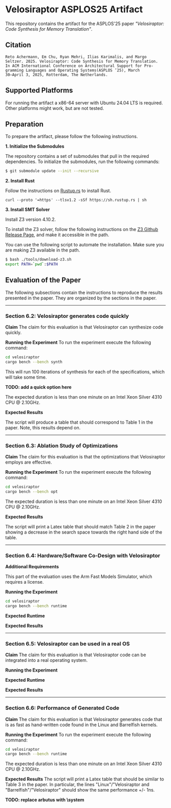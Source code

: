 # Velosiraptor ASPLOS25 Artifact

This repository contains the artifact for the ASPLOS'25 paper *"Velosiraptor: Code Synthesis for Memory Translation"*.

## Citation

```
Reto Achermann, Em Chu, Ryan Mehri, Ilias Karimalis, and Margo
Seltzer. 2025. Velosiraptor: Code Synthesis for Memory Translation.
In ACM International Conference on Architectural Support for Pro-
gramming Languages and Operating Systems(ASPLOS ’25), March
30–April 3, 2025, Rotterdam, The Netherlands.
```

## Supported Platforms

For running the artifact a x86-64 server with Ubuntu 24.04 LTS is required.
Other platforms might work, but are not tested.


## Preparation

To prepare the artifact, please follow the following instructions.

**1. Initialize the Submodules**

The repository contains a set of submodules that pull in the required dependencies. To initialize the submodules, run the following commands:

```bash
$ git submodule update --init --recursive
```

**2. Install Rust**

Follow the instructions on [Rustup.rs](https://rustup.rs/) to install Rust.

```
curl --proto '=https' --tlsv1.2 -sSf https://sh.rustup.rs | sh
```

**3. Install SMT Solver**

Install Z3 version 4.10.2.

To install the Z3 solver, follow the following instructions on the [Z3 Github Release Page](https://github.com/Z3Prover/z3/releases/tag/z3-4.10.2), and make it accessible in the path.

You can use the following script to automate the installation. Make sure you are making Z3 available
in the path.

```bash
$ bash ./tools/download-z3.sh
export PATH=`pwd`:$PATH
```

## Evaluation of the Paper

The following subsections contain the instructions to reproduce the results presented in the paper.
They are organized by the sections in the paper.

----------------------------------------------------------------------------------------------------

### Section 6.2: Velosiraptor generates code quickly

**Claim**
The claim for this evaluation is that Velosiraptor can synthesize code quickly.

**Running the Experiment**
To run the experiment execute the following command:

```bash
cd velosiraptor
cargo bench --bench synth
```

This will run 100 iterations of synthesis for each of the specifications, which will take some time.

**TODO: add a quick option here**

The expected duration is less than one minute on an Intel Xeon Silver 4310 CPU @ 2.10GHz.


**Expected Results**

The script will produce a table that should correspond to Table 1 in the paper. Note, this
results depend on.

----------------------------------------------------------------------------------------------------

### Section 6.3: Ablation Study of Optimizations

**Claim**
The claim for this evaluation is that the optimizations that Velosiraptor employs are effective.

**Running the Experiment**
To run the experiment execute the following command:

```bash
cd velosiraptor
cargo bench --bench opt
```

The expected duration is less than one minute on an Intel Xeon Silver 4310 CPU @ 2.10GHz.


**Expected Results**

The script will print a Latex table that should match Table 2 in the paper showing a decrease
in the search space towards the right hand side of the table.

----------------------------------------------------------------------------------------------------

### Section 6.4: Hardware/Software Co-Design with Velosiraptor

**Additional Requirements**

This part of the evaluation uses the Arm Fast Models Simulator, which requires a license.

**Running the Experiment**

```bash
cd velosiraptor
cargo bench --bench runtime
```

**Expected Runtime**

**Expected Results**

----------------------------------------------------------------------------------------------------

### Section 6.5:  Velosiraptor can be used in a real OS

**Claim**
The claim for this evaluation is that Velosiraptor code can be integrated into a real operating
system.

**Running the Experiment**

**Expected Runtime**

**Expected Results**

----------------------------------------------------------------------------------------------------

### Section 6.6: Performance of Generated Code

**Claim**
The claim for this evaluation is that Velosiraptor generates code that is as fast as hand-written
code found in the Linux and Barrelfish kernels.

**Running the Experiment**
To run the experiment execute the following command:

```bash
cd velosiraptor
cargo bench --bench runtime
```

The expected duration is less than one minute on an Intel Xeon Silver 4310 CPU @ 2.10GHz.

**Expected Results**
The script will print a Latex table that should be similar to Table 3 in the paper.
In particular, the lines "Linux"/"Velosiraptor and "Barrelfish"/"Velosiraptor" should show the
same performance +/- 1ns.

**TODO: replace arbutus with \system**